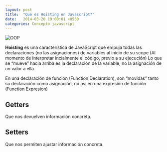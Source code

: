```yaml
---
layout: post
title:  "Que es Hoisting en Javascript?"
date:   2014-03-20 19:00:01 +0530
categories: Concepto javascript
---
```


![OOP](https://media.giphy.com/media/l3q2wBNtZ24k1v1Pa/giphy.gif)


**Hoisting** es una característica de JavaScript que empuja todas las declaraciones (no las asignaciones) de variables al inicio de su scope (Al momento de interpretar incialmente el código, previo a su ejecución) Lo que se “mueve” hacia arriba es la declaración de la variable, no la asignación de un valor a ella.

En una declaración de función (Function Declaration), son “movidas” tanto su declaración como asignación, no así en una expresión de función (Function Expresion)
## Getters
Que nos devuelven información concreta.
## Setters
Que nos permiten ajustar información concreta.